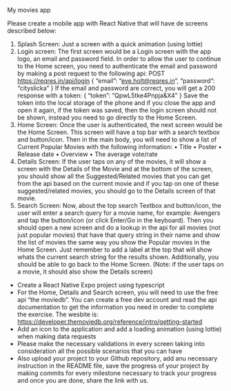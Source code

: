 My movies app

Please create a mobile app with React Native that will have de screens described below:

1. Splash Screen: Just a screen with a quick animation (using lottie)
2. Login screen: The first screen would be a Login screen with the app logo, an email and password field. In order to allow the user to continue to the Home screen, you need to authenticate the email and password by making a post request to the following api:
   POST https://reqres.in/api/login
   {
   “email”: “eve.holt@reqres.in”,
   “password”: “cityslicka”
   }
   If the email and password are correct, you will get a 200 response with a token:
   {
   “token”: “QpwL5tke4Pnpja&X4”
   }
   Save the token into the local storage of the phone and if you close the app and open it again, if the token was saved, then the login screen should not be shown, instead you need to go directly to the Home Screen.
3. Home Screen: Once the user is authenticated, the next screen would be the Home Screen. This screen will have a top bar with a search textbox and button/icon.
   Then in the main body, you will need to show a list of Current Popular Movies with the following information:
   • Title
   • Poster
   • Release date
   • Overview
   • The average vote/rate
4. Details Screen: If the user taps on any of the movies, it will show a screen with the Details of the Movie and at the bottom of the screen, you should show all the Suggested/Related movies that you can get from the api based on the current movie and if you tap on one of these suggested/related movies, you should go to the Details screen of that movie.
5. Search Screen: Now, about the top search Textbox and button/icon, the user will enter a search query for a movie name, for example: Avengers and tap the button/icon (or click Enter/Go in the keyboard). Then you should open a new screen and do a lookup in the api for all movies (not just popular movies) that have that query string in their name and show the list of movies the same way you show the Popular movies in the Home Screen. Just remember to add a label at the top that will show whats the current search string for the results shown. Additionally, you should be able to go back to the Home Screen. (Note: if the user taps on a movie, it should also show the Details screen)

- Create a React Native Expo project using typescript
- For the Home, Details and Search screen, you will need to use the free api “the moviedb”. You can create a free dev account and read the api documentation to get the information you need in oreder to complete the exercise. The wesbite is: https://developer.themoviedb.org/reference/intro/getting-started
- Add an icon to the application and add a loading animation (using lottie) when making data requests
- Please make the necessary validations in every screen taking into consideration all the possible scenarios that you can have
- Also upload your project to your Github repository, add anu necessary instruction in the README file, save the progress of your project by making commits for every milestone necessary to track your progress and once you are done, share the link with us.
